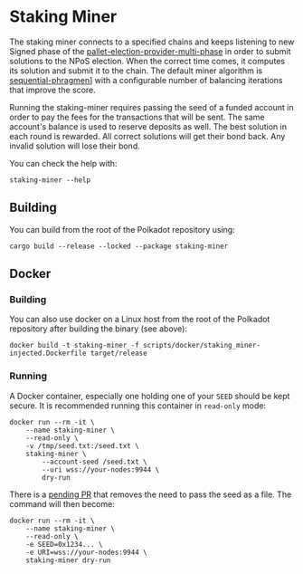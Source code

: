 # Staking Miner

The staking miner connects to a specified chains and keeps listening to new Signed phase of the [pallet-election-provider-multi-phase](https://crates.parity.io/pallet_election_provider_multi_phase/index.html) in order to submit solutions to the NPoS election. When the correct time comes, it computes its solution and submit it to the chain.
The default miner algorithm is [sequential-phragmen](https://crates.parity.io/sp_npos_elections/phragmen/fn.seq_phragmen_core.html)] with a configurable number of balancing iterations that improve the score.

Running the staking-miner requires passing the seed of a funded account in order to pay the fees for the transactions that will be sent. 
The same account's balance is used to reserve deposits as well. The best solution in each round is rewarded. All correct solutions will get their bond back. Any invalid solution will lose their bond.

You can check the help with:
```
staking-miner --help
```

## Building

You can build from the root of the Polkadot repository using:
```
cargo build --release --locked --package staking-miner
```

## Docker

### Building

You can also use docker on a Linux host from the root of the Polkadot repository after building the binary (see above):
```
docker build -t staking-miner -f scripts/docker/staking_miner-injected.Dockerfile target/release
```

### Running

A Docker container, especially one holding one of your `SEED` should be kept secure. It is recommended running this container in `read-only` mode:

```
docker run --rm -it \
    --name staking-miner \
    --read-only \
    -v /tmp/seed.txt:/seed.txt \
    staking-miner \
        --account-seed /seed.txt \
        --uri wss://your-nodes:9944 \
        dry-run
```

There is a [pending PR](https://github.com/paritytech/polkadot/pull/3680) that removes the need to pass the seed as a file. The command will then become:
```
docker run --rm -it \
    --name staking-miner \
    --read-only \
    -e SEED=0x1234... \
    -e URI=wss://your-nodes:9944 \
    staking-miner dry-run
```
